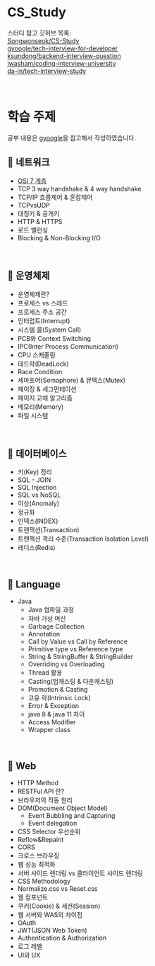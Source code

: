 # CS_Study
스터디 참고 깃허브 목록:<br>
<a href="https://github.com/Songwonseok/CS-Study">Songwonseok/CS-Study</a> <br>
<a href="https://github.com/gyoogle/tech-interview-for-developer">gyoogle/tech-interview-for-developer</a> <br>
<a href="https://github.com/ksundong/backend-interview-question">ksundong/backend-interview-question</a> <br>
<a href="https://github.com/jwasham/coding-interview-university">jwasham/coding-interview-university</a> <br>
<a href="https://github.com/da-in/tech-interview-study">da-in/tech-interview-study</a> <br>
<br>
<br>

# 학습 주제
공부 내용은 [gyoogle](https://github.com/gyoogle/tech-interview-for-developer)을 참고해서 작성하였습니다.
<br>

## 📌 네트워크

- [OSI 7 계층](https://github.com/TaeDongUm/CS_Study/blob/main/Network/OSI%207%20%EA%B3%84%EC%B8%B5.md)
- TCP 3 way handshake & 4 way handshake
- TCP/IP 흐름제어 & 혼잡제어
- TCPvsUDP
- 대칭키 & 공개키
- HTTP & HTTPS
- 로드 밸런싱
- Blocking & Non-Blocking I/O

<br>

## 📌 운영체제

- 운영체제란?
- 프로세스 vs 스레드
- 프로세스 주소 공간
- 인터럽트(Interrupt)
- 시스템 콜(System Call)
- PCB와 Context Switching
- IPC(Inter Process Communication)
- CPU 스케줄링
- 데드락(DeadLock)
- Race Condition
- 세마포어(Semaphore) & 뮤텍스(Mutex)
- 페이징 & 세그먼테이션
- 페이지 교체 알고리즘
- 메모리(Memory)
- 파일 시스템

<br>

## 📌 데이터베이스

- 키(Key) 정리
- SQL - JOIN
- SQL Injection
- SQL vs NoSQL
- 이상(Anomaly)
- 정규화
- 인덱스(INDEX)
- 트랜잭션(Transaction)
- 트랜잭션 격리 수준(Transaction Isolation Level)
- 레디스(Redis)

<br>

## 📌 Language

- Java
  - Java 컴파일 과정
  - 자바 가상 머신
  - Garbage Collection
  - Annotation
  - Call by Value vs Call by Reference
  - Primitive type vs Reference type
  - String & StringBuffer & StringBuilder
  - Overriding vs Overloading
  - Thread 활용
  - Casting(업캐스팅 & 다운캐스팅)
  - Promotion & Casting
  - 고유 락(Intrinsic Lock)
  - Error & Exception
  - java 8 & java 11 차이
  - Access Modifier
  - Wrapper class
 
<br>

  ## 📌 Web

- HTTP Method
- RESTFul API 란?
- 브라우저의 작동 원리
- DOM(Document Object Model)
  - Event Bubbling and Capturing
  - Event delegation
- CSS Selector 우선순위
- Reflow&Repaint
- CORS
- 크로스 브라우징
- 웹 성능 최적화
- 서버 사이드 렌더링 vs 클라이언트 사이드 렌더링
- CSS Methodology
- Normalize.css vs Reset.css
- 웹 컴포넌트
- 쿠키(Cookie) & 세션(Session)
- 웹 서버와 WAS의 차이점
- OAuth
- JWT(JSON Web Token)
- Authentication & Authorization
- 로그 레벨
- UI와 UX
  
<br>

 
